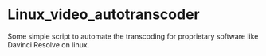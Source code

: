 # Linux_video_autotranscoder
Some simple script to automate the transcoding for proprietary software like Davinci Resolve on linux.
